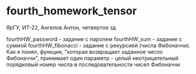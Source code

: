 # fourth_homework_tensor
ЯрГУ, ИТ-22, Ангелов Антон, четвертое зд

fourthHW_password - задание с паролем
fourthHW_sum - задание с суммой
fourthHW_fibonacci - задание с рекурсией (числа Фибоначчи). Как я понял, функция, "которая возвращает заданное число Фибоначчи", принимает один параметр - целый неотрицательный порядковый номер числа в последовательности чисел Фибоначчи
